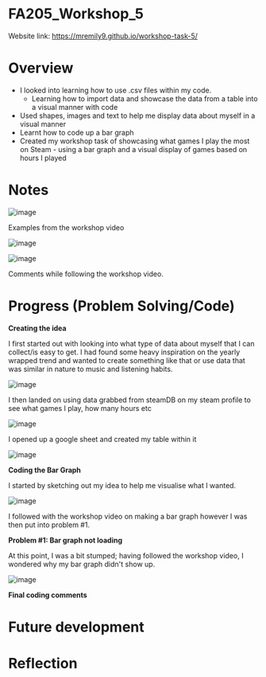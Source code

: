 # FA205_Workshop_5

Website link: https://mremily9.github.io/workshop-task-5/


# Overview
- I looked into learning how to use .csv files within my code.
  - Learning how to import data and showcase the data from a table into a visual manner with code
- Used shapes, images and text to help me display data about myself in a visual manner
- Learnt how to code up a bar graph
- Created my workshop task of showcasing what games I play the most on Steam - using a bar graph and a visual display of games based on hours I played 

  
# Notes

![image](https://github.com/user-attachments/assets/255af8ce-f523-407d-b91d-88994aa60ce0)

Examples from the workshop video 

![image](https://github.com/user-attachments/assets/b451fabf-ef32-46f4-b231-2d0823dee09b)

![image](https://github.com/user-attachments/assets/987f3618-6266-4d92-afa3-a00742461527)


Comments while following the workshop video. 


# Progress (Problem Solving/Code)
**Creating the idea**

I first started out with looking into what type of data about myself that I can collect/is easy to get. 
I had found some heavy inspiration on the yearly wrapped trend and wanted to create something like that or use data that was similar in nature to music and listening habits. 

![image](https://github.com/user-attachments/assets/9f5a0108-85c1-4e68-be54-c99f91ba1abc)

I then landed on using data grabbed from steamDB on my steam profile to see what games I play, how many hours etc

![image](https://github.com/user-attachments/assets/e2705521-1e44-47ba-a101-acc87bdf8346)

I opened up a google sheet and created my table within it 

![image](https://github.com/user-attachments/assets/72a23228-f563-41d3-8b73-2b89e968ec05)


**Coding the Bar Graph**

I started by sketching out my idea to help me visualise what I wanted. 

![image](https://github.com/user-attachments/assets/5a74da17-e106-451c-ad95-7dc1566722eb)

I followed with the workshop video on making a bar graph however I was then put into problem #1. 

**Problem #1: Bar graph not loading**

At this point, I was a bit stumped; having followed the workshop video, I wondered why my bar graph didn't show up. 

![image](https://github.com/user-attachments/assets/6af87a26-f9d0-4319-bc18-0a58af5abe01)




**Final coding comments**


# Future development 

# Reflection
